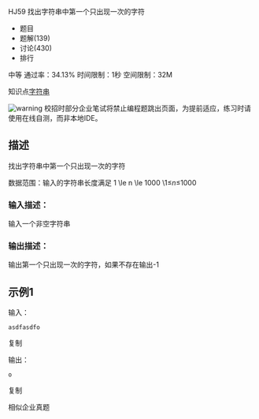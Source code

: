 HJ59 找出字符串中第一个只出现一次的字符







- 题目
- 题解(139)
- 讨论(430)
- 排行

中等 通过率：34.13% 时间限制：1秒 空间限制：32M

知识点[字符串](https://www.nowcoder.com/exam/oj/ta?page=2&tpId=37&type=37?tag=579)

![warning](https://static.nowcoder.com/fe/file/images/web/ta/warning.png) 校招时部分企业笔试将禁止编程题跳出页面，为提前适应，练习时请使用在线自测，而非本地IDE。

## 描述

找出字符串中第一个只出现一次的字符

数据范围：输入的字符串长度满足 1 \le n \le 1000 \1≤*n*≤1000 



### 输入描述：

输入一个非空字符串

### 输出描述：

输出第一个只出现一次的字符，如果不存在输出-1

## 示例1

输入：

```
asdfasdfo
```

复制

输出：

```
o
```

复制

相似企业真题